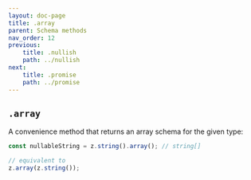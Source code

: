 ```yaml
---
layout: doc-page
title: .array
parent: Schema methods
nav_order: 12
previous:
    title: .nullish
    path: ../nullish
next:
    title: .promise
    path: ../promise
---
```


## `.array`

A convenience method that returns an array schema for the given type:

```ts
const nullableString = z.string().array(); // string[]

// equivalent to
z.array(z.string());
```
